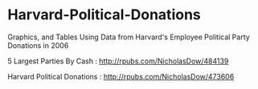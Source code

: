 # Harvard-Political-Donations
Graphics, and Tables Using Data from Harvard's Employee Political Party Donations in 2006

5 Largest Parties By Cash : http://rpubs.com/NicholasDow/484139

Harvard Political Donations : http://rpubs.com/NicholasDow/473606